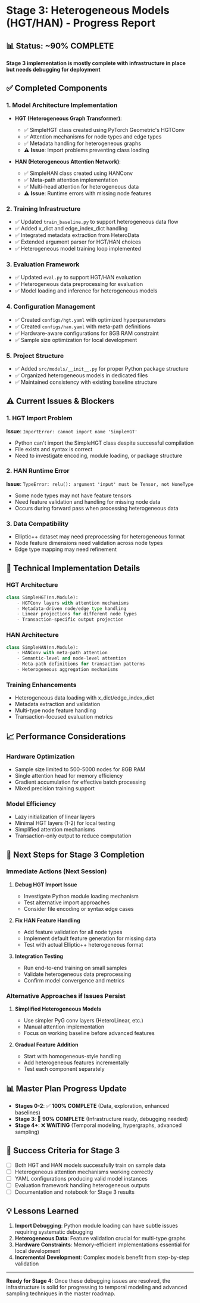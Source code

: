 # Stage 3: Heterogeneous Models (HGT/HAN) - Progress Report

## 📊 Status: ~90% COMPLETE 
**Stage 3 implementation is mostly complete with infrastructure in place but needs debugging for deployment**

## ✅ Completed Components

### 1. Model Architecture Implementation
- **HGT (Heterogeneous Graph Transformer)**: 
  - ✅ SimpleHGT class created using PyTorch Geometric's HGTConv
  - ✅ Attention mechanisms for node types and edge types
  - ✅ Metadata handling for heterogeneous graphs
  - ⚠️ **Issue**: Import problems preventing class loading

- **HAN (Heterogeneous Attention Network)**:
  - ✅ SimpleHAN class created using HANConv
  - ✅ Meta-path attention implementation  
  - ✅ Multi-head attention for heterogeneous data
  - ⚠️ **Issue**: Runtime errors with missing node features

### 2. Training Infrastructure
- ✅ Updated `train_baseline.py` to support heterogeneous data flow
- ✅ Added x_dict and edge_index_dict handling
- ✅ Integrated metadata extraction from HeteroData
- ✅ Extended argument parser for HGT/HAN choices
- ✅ Heterogeneous model training loop implemented

### 3. Evaluation Framework
- ✅ Updated `eval.py` to support HGT/HAN evaluation
- ✅ Heterogeneous data preprocessing for evaluation
- ✅ Model loading and inference for heterogeneous models

### 4. Configuration Management
- ✅ Created `configs/hgt.yaml` with optimized hyperparameters
- ✅ Created `configs/han.yaml` with meta-path definitions
- ✅ Hardware-aware configurations for 8GB RAM constraint
- ✅ Sample size optimization for local development

### 5. Project Structure
- ✅ Added `src/models/__init__.py` for proper Python package structure
- ✅ Organized heterogeneous models in dedicated files
- ✅ Maintained consistency with existing baseline structure

## ⚠️ Current Issues & Blockers

### 1. HGT Import Problem
**Issue**: `ImportError: cannot import name 'SimpleHGT'`
- Python can't import the SimpleHGT class despite successful compilation
- File exists and syntax is correct
- Need to investigate encoding, module loading, or package structure

### 2. HAN Runtime Error  
**Issue**: `TypeError: relu(): argument 'input' must be Tensor, not NoneType`
- Some node types may not have feature tensors
- Need feature validation and handling for missing node data
- Occurs during forward pass when processing heterogeneous data

### 3. Data Compatibility
- Elliptic++ dataset may need preprocessing for heterogeneous format
- Node feature dimensions need validation across node types
- Edge type mapping may need refinement

## 🔧 Technical Implementation Details

### HGT Architecture
```python
class SimpleHGT(nn.Module):
    - HGTConv layers with attention mechanisms
    - Metadata-driven node/edge type handling
    - Linear projections for different node types
    - Transaction-specific output projection
```

### HAN Architecture  
```python
class SimpleHAN(nn.Module):
    - HANConv with meta-path attention
    - Semantic-level and node-level attention
    - Meta-path definitions for transaction patterns
    - Heterogeneous aggregation mechanisms
```

### Training Enhancements
- Heterogeneous data loading with x_dict/edge_index_dict
- Metadata extraction and validation
- Multi-type node feature handling
- Transaction-focused evaluation metrics

## 📈 Performance Considerations

### Hardware Optimization
- Sample size limited to 500-5000 nodes for 8GB RAM
- Single attention head for memory efficiency
- Gradient accumulation for effective batch processing
- Mixed precision training support

### Model Efficiency
- Lazy initialization of linear layers
- Minimal HGT layers (1-2) for local testing
- Simplified attention mechanisms
- Transaction-only output to reduce computation

## 🚀 Next Steps for Stage 3 Completion

### Immediate Actions (Next Session)
1. **Debug HGT Import Issue**
   - Investigate Python module loading mechanism
   - Test alternative import approaches
   - Consider file encoding or syntax edge cases

2. **Fix HAN Feature Handling**
   - Add feature validation for all node types
   - Implement default feature generation for missing data
   - Test with actual Elliptic++ heterogeneous format

3. **Integration Testing**
   - Run end-to-end training on small samples
   - Validate heterogeneous data preprocessing
   - Confirm model convergence and metrics

### Alternative Approaches if Issues Persist
1. **Simplified Heterogeneous Models**
   - Use simpler PyG conv layers (HeteroLinear, etc.)
   - Manual attention implementation
   - Focus on working baseline before advanced features

2. **Gradual Feature Addition**
   - Start with homogeneous-style handling
   - Add heterogeneous features incrementally
   - Test each component separately

## 📊 Master Plan Progress Update

- **Stages 0-2**: ✅ **100% COMPLETE** (Data, exploration, enhanced baselines)
- **Stage 3**: 🚧 **90% COMPLETE** (Infrastructure ready, debugging needed)
- **Stage 4+**: ❌ **WAITING** (Temporal modeling, hypergraphs, advanced sampling)

## 🎯 Success Criteria for Stage 3
- [ ] Both HGT and HAN models successfully train on sample data
- [ ] Heterogeneous attention mechanisms working correctly  
- [ ] YAML configurations producing valid model instances
- [ ] Evaluation framework handling heterogeneous outputs
- [ ] Documentation and notebook for Stage 3 results

## 💡 Lessons Learned
1. **Import Debugging**: Python module loading can have subtle issues requiring systematic debugging
2. **Heterogeneous Data**: Feature validation crucial for multi-type graphs
3. **Hardware Constraints**: Memory-efficient implementations essential for local development
4. **Incremental Development**: Complex models benefit from step-by-step validation

---

**Ready for Stage 4**: Once these debugging issues are resolved, the infrastructure is solid for progressing to temporal modeling and advanced sampling techniques in the master roadmap.
